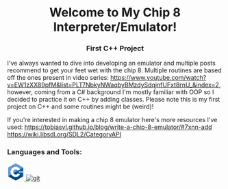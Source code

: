<h1 align="center">Welcome to My Chip 8 Interpreter/Emulator!</h1>
<h3 align="center">First C++ Project</h3>

I've always wanted to dive into developing an emulator and multiple posts recommend
to get your feet wet with the chip 8. Multiple routines are based off the ones present
in video series: https://www.youtube.com/watch?v=EW1zXX89pfM&list=PLT7NbkyNWaqbyBMzdySdqjnfUFxt8rnU_&index=2,
however, coming from a C# background I'm mostly familiar with OOP so I decided to practice
it on C++ by adding classes. Please note this is my first project on C++ and some routines might be (weird)!

If you're interested in making a chip 8 emulator here's more resources I've used:
https://tobiasvl.github.io/blog/write-a-chip-8-emulator/#7xnn-add
https://wiki.libsdl.org/SDL2/CategoryAPI

<h3 align="left">Languages and Tools:</h3>
<p align="left"> <a href="https://www.w3schools.com/cpp/" target="_blank" rel="noreferrer"> <img src="https://raw.githubusercontent.com/devicons/devicon/master/icons/cplusplus/cplusplus-original.svg" alt="cplusplus" width="40" height="40"/> </a> <a href="https://git-scm.com/" target="_blank" rel="noreferrer"> <img src="https://www.vectorlogo.zone/logos/git-scm/git-scm-icon.svg" alt="git" width="40" height="40"/> </a> </p>
